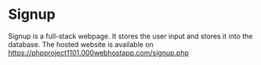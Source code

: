 # Signup
Signup is a full-stack webpage. It stores the user input and stores it into the database.
The hosted website is available on https://phpproject1101.000webhostapp.com/signup.php
